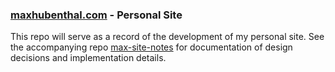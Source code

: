 ### [maxhubenthal.com](http://www.maxhubenthal.com) - Personal Site
This repo will serve as a record of the development of my personal site. See the accompanying repo [max-site-notes](https://github.com/mhubenthal/max-site-notes) for documentation of design decisions and implementation details. 
